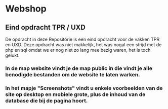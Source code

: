 # Webshop

## Eind opdracht TPR / UXD

De opdracht in deze Repositorie is een eind opdracht voor de vakken TPR en UXD.
Deze opdracht was niet makkelijk, het was nogal een strijd met de php en sql omdat we er nog niet zo lang mee bezig waren, het is toch gelukt.

### In de map website vindt je de map public in die vindt je alle benodigde bestanden om de website te laten warken.
### In het mapje "Screenshots" vindt u enkele voorbeelden van de site op desktop en mobiele grote, plus de inhoud van de database die bij de pagina hoort.
